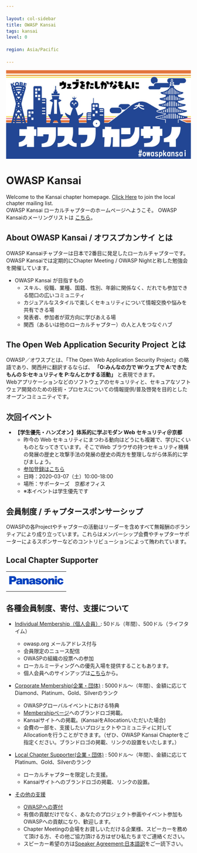 ```yaml
---

layout: col-sidebar
title: OWASP Kansai
tags: kansai
level: 0

region: Asia/Pacific

---
```



<img src="assets/images/OwaspKansai_Blue.jpg" alt="OWASP Kansai">

# OWASP Kansai  
Welcome to the Kansai chapter homepage. [Click Here](https://groups.google.com/a/owasp.org/forum/?hl=ja#!forum/kansai-chapter) to join the local chapter mailing list.  
OWASP Kansai ローカルチャプターのホームページへようこそ。 OWASP Kansaiのメーリングリストは [こちら](https://groups.google.com/a/owasp.org/forum/?hl=ja#!forum/kansai-chapter)。  

## About OWASP Kansai / オワスプカンサイ とは  
OWASP Kansaiチャプターは日本で2番目に発足したローカルチャプターです。  
OWASP Kansaiでは定期的にChapter Meeting / OWASP Nightと称した勉強会を開催しています。  
* OWASP Kansai が目指すもの
    * スキル、役職、業種、国籍、性別、年齢に関係なく、だれでも参加できる間口の広いコミュニティ  
    * カジュアルなスタイルで楽しくセキュリティについて情報交換や悩みを共有できる場  
    * 発表者、参加者が双方向に学びあえる場  
    * 関西（あるいは他のローカルチャプター）の人と人をつなぐハブ  

## The Open Web Application Security Project とは
OWASP／オワスプとは、「The Open Web Application Security Project」の略語であり、関西弁に翻訳するならば、 __「O:みんなの力で W:ウェブで A:できたもんの S:セキュリティを P:なんとかする活動」__ と表現できます。  
Webアプリケーションなどのソフトウェアのセキュリティと、セキュアなソフトウェア開発のための技術・プロセスについての情報提供/普及啓発を目的としたオープンコミュニティです。  

## 次回イベント  
* __【学生優先・ハンズオン】体系的に学ぶモダン Web セキュリティ＠京都__  
    * 昨今の Web セキュリティにまつわる動向はどうにも複雑で、学びにくいものとなってきています。そこでWeb ブラウザの持つセキュリティ機構の発展の歴史と攻撃手法の発展の歴史の両方を整理しながら体系的に学びましょう。  
    * [参加登録はこちら](https://owasp-kansai.doorkeeper.jp/events/102007)  
    * 日時：2020-03-07（土）10:00-18:00  
    * 場所：サポーターズ　京都オフィス   
    * ※本イベントは学生優先です  
    

## 会員制度 / チャプタースポンサーシップ  
OWASPの各Projectやチャプターの活動はリーダーを含めすべて無報酬のボランティアにより成り立っています。これらはメンバーシップ会費やチャプターサポーターによるスポンサーなどのコントリビューションによって賄われています。

## Local Chapter Supporter  
<table cellpadding="15" cellspacing="0">
    <tr>
        <td><a href="https://www.panasonic.com/jp/top.html" target="_blank" rel="noopener"><img src="assets/images/Panasonic_logoCorrectSize-Shape.jpg" alt="パナソニック株式会社"></a></td>
    </tr>
</table>

<!--
### Single Meeting Supporter  
過去のイベントにおいて会場をご提供頂いた企業様、学校様です。
-->

## 各種会員制度、寄付、支援について  
* [Individual Membership（個人会員）](https://www.owasp.org/index.php/Individual_Member): 50ドル（年間）、500ドル（ライフタイム）  
    * owasp.org メールアドレス付与  
    * 会員限定のニュース配信  
    * OWASPの組織の投票への参加  
    * ローカルミーティングへの優先入場を提供することもあります。  
    * 個人会員へのサインアップは[こちら](https://myowasp.force.com/memberappregion)から。  
    
* [Corporate Membership(企業・団体)](https://www.owasp.org/index.php/Corporate_Membership) : 5000ドル～（年間）、金額に応じてDiamond、Platinum、Gold、Silverのランク  
    * OWASPグローバルイベントにおける特典  
    * [Membershipページ](https://www.owasp.org/index.php/Corporate_Supporter_Bios)へのブランドロゴ掲載。
    * Kansaiサイトへの掲載。(KansaiをAllocationいただいた場合)  
    * 会費の一部を、支援したいプロジェクトやコミュニティに対してAllocationを行うことができます。（ぜひ、OWASP Kansai Chapterをご指定ください。ブランドロゴの掲載、リンクの設置をいたします。）  

* [Local Chapter Supporter(企業・団体)](https://www.owasp.org/index.php/Local_Chapter_Supporter) : 500ドル～（年間）、金額に応じてPlatinum、Gold、Silverのランク  
    * ローカルチャプターを限定した支援。  
    * Kansaiサイトへのブランドロゴの掲載、リンクの設置。

* [その他の支援](https://www.owasp.org/index.php/Membership#tab=Other_ways_to_Support_OWASP)  
    * [OWASPへの寄付](https://www2.owasp.org/donate)  
    * 有償の貢献だけでなく、あなたのプロジェクト参画やイベント参加もOWASPへの貢献になり、歓迎します。  
    * Chapter Meetingの会場をお貸しいただける企業様、スピーカーを務めて頂ける方、その他ご協力頂ける方はぜひ私たちまでご連絡ください。  
    * スピーカー希望の方は[Speaker Agreement:日本語訳](https://www.owasp.org/index.php/Speaker_Agreement:%E6%97%A5%E6%9C%AC%E8%AA%9E%E8%A8%B3)をご一読下さい。 
